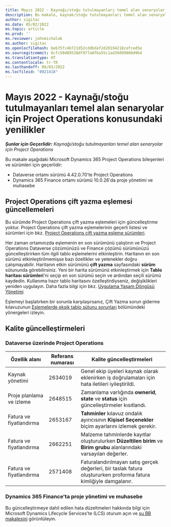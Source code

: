 ```yaml
---
title: Mayıs 2022 - Kaynağı/stoğu tutulmayanları temel alan senaryolar için Project Operations konusundaki yenilikler
description: Bu makale, kaynak/stoğu tutulmayanları temel alan senaryolar için Microsoft Dynamics 365 Project Operations'ın Mayıs 2022 sürümünde kullanılabilen kalite güncelleştirmeleri hakkında bilgi sağlar.
author: sigitac
ms.date: 05/02/2022
ms.topic: article
ms.prod: ''
ms.reviewer: johnmichalak
ms.author: sigitac
ms.openlocfilehash: beb75fc4b721d52cddbdaf2d20194218cefced5e
ms.sourcegitcommit: 6cfc50d89528df977a8f6a55c1ad39d99800d9b4
ms.translationtype: HT
ms.contentlocale: tr-TR
ms.lasthandoff: 06/03/2022
ms.locfileid: "8921418"
---
```

# <a name="whats-new-may-2022---project-operations-for-resourcenon-stocked-based-scenarios"></a>Mayıs 2022 - Kaynağı/stoğu tutulmayanları temel alan senaryolar için Project Operations konusundaki yenilikler

_**Şunlar için Geçerlidir:** Kaynağı/stoğu tutulmayanları temel alan senaryolar için Project Operations_

Bu makale aşağıdaki Microsoft Dynamics 365 Project Operations bileşenleri ve sürümleri için geçerlidir:

- Dataverse ortamı sürümü 4.42.0.70'te Project Operations
- Dynamics 365 Finance ortamı sürümü 10.0.26'da proje yönetimi ve muhasebe

## <a name="project-operations-dual-write-maps-updates"></a>Project Operations çift yazma eşlemesi güncellemeleri

Bu sürümde Project Operations çift yazma eşlemeleri için güncelleştirme yoktur. Project Operations çift yazma eşlemelerinin geçerli listesi ve sürümleri için bkz. [Project Operations çift yazma eşleme sürümleri](../environment/resource-dual-write-maps.md).

Her zaman ortamınızda eşlemenin en son sürümünü çalıştırın ve Project Operations Dataverse çözümünüzü ve Finance çözümü sürümünüzü güncelleştirirken tüm ilgili tablo eşlemelerini etkinleştirin. Haritanın en son sürümü etkinleştirilmemişse bazı özellikler ve yetenekler doğru çalışmayabilir. Haritanın etkin sürümünü **çift yazma** sayfasındaki **sürüm** sütununda görebilirsiniz. Yeni bir harita sürümünü etkinleştirmek için **Tablo haritası sürümleri**'ni seçip en son sürümü seçin ve ardından seçili sürümü kaydedin. Kullanıma hazır tablo haritasını özelleştirdiyseniz, değişiklikleri yeniden uygulayın. Daha fazla bilgi için bkz. [Uygulama Yaşam Döngüsü Yönetimi](/dynamics365/fin-ops-core/dev-itpro/data-entities/dual-write/app-lifecycle-management)

Eşlemeyi başlatırken bir sorunla karşılaşırsanız, Çift Yazma sorun giderme kılavuzunun [Eşlemelerde eksik tablo sütunu sorunları](/dynamics365/fin-ops-core/dev-itpro/data-entities/dual-write/dual-write-troubleshooting-finops-upgrades#missing-table-columns-issue-on-maps) bölümündeki yönergeleri izleyin.

## <a name="quality-updates"></a>Kalite güncelleştirmeleri
### <a name="project-operations-on-dataverse"></a>Dataverse üzerinde Project Operations

| Özellik alanı | Referans numarası | Kalite güncelleştirmeleri |
| --- | --- | --- |
| Kaynak yönetimi | 2634019 | Genel ekip üyeleri kaynak olarak eklenirken iş doğrulamaları için hata iletileri iyileştirildi. |
| Proje planlama ve izleme | 2648515 | Zamanlama varlığında **ownerid**, **state** ve **status** için güncelleştirmeler kısıtlandı. |
| Fatura ve fiyatlandırma | 2653167 | **Tahminler** kılavuz ondalık ayırıcısının **Kişisel Seçenekler** biçim ayarlarını izlemek gerekir. |
| Fatura ve fiyatlandırma| 2662251 | Malzeme tahminlerde kayıtlar oluşturulurken **Düzeltilen birim** ve **Birim grubu** alanlarındaki varsayılan değerler. |
| Fatura ve fiyatlandırma| 2571408 | Faturalandırılmayan satış gerçek değerleri, bir taslak fatura oluştururken proforma fatura kimliğiyle damgalanır. |

### <a name="project-management-and-accounting-in-dynamics-365-finance"></a>Dynamics 365 Finance'ta proje yönetimi ve muhasebe

Bu güncelleştirmeye dahil edilen hata düzeltmeleri hakkında bilgi için Microsoft Dynamics Lifecycle Services'te (LCS) oturum açın ve [şu BB makalesini](https://fix.lcs.dynamics.com/Issue/Details?bugId=662864) görüntüleyin.
